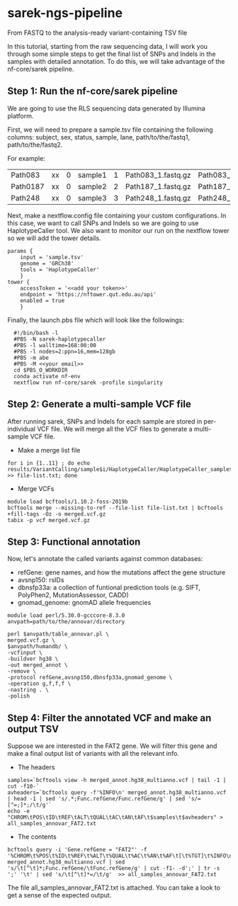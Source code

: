 # sarek-ngs-pipeline
From FASTQ to the analysis-ready variant-containing TSV file 


In this tutorial, starting from the raw sequencing data, I will work you through some simple steps to get the final list of SNPs and Indels in the samples with detailed annotation. To do this, we will take advantage of the nf-core/sarek pipeline.


## Step 1: Run the nf-core/sarek pipeline
We are going to use the RLS sequencing data generated by Illumina platform.

First, we will need to prepare a sample.tsv file containing the following columns: subject, sex, status, sample, lane, path/to/the/fastq1, path/to/the/fastq2.

For example: 

|   |   |   |   |   |   |   |
| ------- | -- | - | -------- | - | ------------------ | ------------------ |
| Path083 | xx | 0 | sample1 | 1 | Path083_1.fastq.gz | Path083_2.fastq.gz |
| Path0187 |	xx | 0 | sample2 | 2 | Path187_1.fastq.gz | Path187_2.fastq.gz |
| Path248	| xx | 0 | sample3 | 3 | Path248_1.fastq.gz | Path248_2.fastq.gz |

Next, make a nextflow.config file containing your custom configurations. In this case, we want to call SNPs and Indels so we are going to use HaplotypeCaller tool. We also want to monitor our run on the nextflow tower so we will add the tower details. 

	params {
		input = 'sample.tsv'
		genome = 'GRCh38'
		tools = 'HaplotypeCaller'  
		}
	tower {
		accessToken = '<<add your token>>'
		endpoint = 'https://nftower.qut.edu.au/api'
		enabled = true
		}
    

Finally, the launch.pbs file which will look like the followings:

```
  #!/bin/bash -l
  #PBS -N sarek-haplotypecaller
  #PBS -l walltime=168:00:00
  #PBS -l nodes=2:ppn=16,mem=128gb
  #PBS -m abe
  #PBS -M <<your email>>
  cd $PBS_O_WORKDIR
  conda activate nf-env
  nextflow run nf-core/sarek -profile singularity 
```

## Step 2: Generate a multi-sample VCF file

After running sarek, SNPs and Indels for each sample are stored in per-individual VCF file. We will merge all the VCF files to generate a multi-sample VCF file. 

 - Make a merge list file

```
for i in {1..11} ; do echo results/VariantCalling/sample$i/HaplotypeCaller/HaplotypeCaller_sample$i.vcf.gz >> file-list.txt; done
```

 - Merge VCFs

```
module load bcftools/1.10.2-foss-2019b
bcftools merge --missing-to-ref --file-list file-list.txt | bcftools +fill-tags -Oz -o merged.vcf.gz 
tabix -p vcf merged.vcf.gz
```

## Step 3: Functional annotation

Now, let's annotate the called variants against common databases:
 - refGene: gene names, and how the mutations affect the gene structure
 - avsnp150: rsIDs
 - dbnsfp33a: a collection of funtional prediction tools (e.g. SIFT, PolyPhen2, MutationAssessor, CADD)
 - gnomad_genome: gnomAD allele frequencies 

```
module load perl/5.30.0-gcccore-8.3.0
anvpath=path/to/the/annovar/directory

perl $anvpath/table_annovar.pl \
merged.vcf.gz \
$anvpath/humandb/ \
-vcfinput \
-buildver hg38 \
-out merged_annot \
-remove \
-protocol refGene,avsnp150,dbnsfp33a,gnomad_genome \
-operation g,f,f,f \
-nastring . \
-polish
```

## Step 4: Filter the annotated VCF and make an output TSV
Suppose we are interested in the FAT2 gene. We will filter this gene and make a final output list of variants with all the relevant info.

 - The headers

```
samples=`bcftools view -h merged_annot.hg38_multianno.vcf | tail -1 | cut -f10-`
avheaders=`bcftools query -f'%INFO\n' merged_annot.hg38_multianno.vcf | head -1 | sed 's/.*;Func.refGene/Func.refGene/g' | sed 's/=[^=;]*;/\t/g'`
echo -e "CHROM\tPOS\tID\tREF\tALT\tQUAL\tAC\tAN\tAF\t$samples\t$avheaders" > all_samples_annovar_FAT2.txt
```

 - The contents

```
bcftools query -i 'Gene.refGene = "FAT2"' -f '%CHROM\t%POS\t%ID\t%REF\t%ALT\t%QUAL\t%AC\t%AN\t%AF\t[\t%TGT]\t%INFO\n' merged_annot.hg38_multianno.vcf | sed 's/\t[^\t]*;Func.refGene/\tFunc.refGene/g' | cut -f1- -d';' | tr -s ';' '\t' | sed 's/\t[^\t]*=/\t/g'  >> all_samples_annovar_FAT2.txt
```

The file all_samples_annovar_FAT2.txt is attached. You can take a look to get a sense of the expected output. 



    
    
